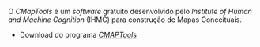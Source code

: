 O *CMapTools* é um *software* gratuito desenvolvido pelo *Institute of Human and Machine Cognition* (IHMC) para construção de Mapas Conceituais.

- Download do programa [*CMAPTools*](http://cmap.ihmc.us/)
